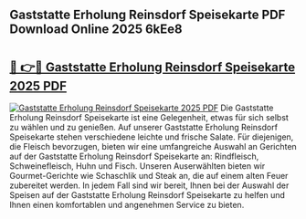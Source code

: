## Gaststatte Erholung Reinsdorf Speisekarte PDF Download Online 2025 6kEe8

# <h2><a href="http://gcd4k7.nevu.top/?p=Gaststatte+Erholung+Reinsdorf+Speisekarte">🔗 👉🔴 Gaststatte Erholung Reinsdorf Speisekarte 2025 PDF</a></h2>

[![Gaststatte Erholung Reinsdorf Speisekarte 2025 PDF](https://i.imgur.com/dBaPXMq.png)](http://gcd4k7.nevu.top/?p=Gaststatte+Erholung+Reinsdorf+Speisekarte)
Die Gaststatte Erholung Reinsdorf Speisekarte ist eine Gelegenheit, etwas für sich selbst zu wählen und zu genießen. Auf unserer Gaststatte Erholung Reinsdorf Speisekarte stehen verschiedene leichte und frische Salate. Für diejenigen, die Fleisch bevorzugen, bieten wir eine umfangreiche Auswahl an Gerichten auf der Gaststatte Erholung Reinsdorf Speisekarte an: Rindfleisch, Schweinefleisch, Huhn und Fisch. Unseren Auserwählten bieten wir Gourmet-Gerichte wie Schaschlik und Steak an, die auf einem alten Feuer zubereitet werden. In jedem Fall sind wir bereit, Ihnen bei der Auswahl der Speisen auf der Gaststatte Erholung Reinsdorf Speisekarte zu helfen und Ihnen einen komfortablen und angenehmen Service zu bieten.
